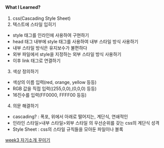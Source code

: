 #### What I Learned?
1. css(Cascading Style Sheet)
2. 텍스트에 스타일 입히기
- style 태그를 인라인에 사용하여 구현하기
- head 태그 내부에 style 태그를 사용하여 내부 스타일 방식 사용하기
- 내부 스타일 방식은 유지보수가 불편하다
- 외부 파일에서 style을 지정하는 외부 스타일 방식 사용하기
- 이후 link 태그로 연결하기
3. 색상 정의하기
- 색상의 이름 입력(red, orange, yellow 등등)
- RGB 값을 직접 입력((255,0,0),(0,0,0) 등등)
- 16진수를 입력(FF0000, FFFF00 등등)
4. 의문 해결하기
- cascading? : 폭포, 위에서 아래로 떨어지는, 계단식, 연쇄적인
- 인라인 스타일>내부 스타일>외부 스타일 의 우선순위를 갖는 css의 계단식 성격
- Style Sheet : css의 스타일 규칙들을 모아둔 파일이나 블록  

[week3 자기소개 꾸미기](https://jolly-blancmange-6f0ff7.netlify.app/)
